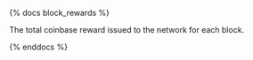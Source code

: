 {% docs block_rewards %}

The total coinbase reward issued to the network for each block. 

{% enddocs %}
